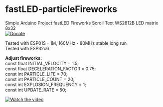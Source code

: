 # fastLED-particleFireworks
 Simple Arduino Project fastLED Fireworks Scroll Text WS2812B LED matrix 8x32  
 [![Donate](https://img.shields.io/badge/donate-PayPal-blue.svg)](https://paypal.me/kreso975)  
  
Tested with ESP01S - 1M, 160MHz - 80MHz stable long run  
Tested with ESP32c6  
   
**Adjust fireworks:**  
const float INITIAL_VELOCITY = 1.5;  
const float DECELERATION_FACTOR = 0.75;  
const int PARTICLE_LIFE = 70;  
const int PARTICLE_COUNT = 20;  
const int EXPLOSION_FREQUENCY = 1;  
const int UPDATE_RATE = 50;  
  


[![Watch the video](https://img.youtube.com/vi/SfeN_1HMGKc/0.jpg)](https://www.youtube.com/watch?v=SfeN_1HMGKc)
